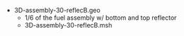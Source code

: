 * 3D-assembly-30-reflecB.geo
	- 1/6 of the fuel assembly w/ bottom and top reflector
	* 3D-assembly-30-reflecB.msh